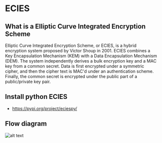 # ECIES

## What is a Elliptic Curve Integrated Encryption Scheme
Elliptic Curve Integrated Encryption Scheme, or ECIES, is a hybrid encryption system proposed by Victor Shoup in 2001. ECIES combines a Key Encapsulation Mechanism (KEM) with a Data Encapsulation Mechanism (DEM). The system independently derives a bulk encryption key and a MAC key from a common secret. Data is first encrypted under a symmetric cipher, and then the cipher text is MAC'd under an authentication scheme. Finally, the common secret is encrypted under the public part of a public/private key pair.

## Install python ECIES
 - https://pypi.org/project/eciespy/
 
 ## Flow diagram 
 ![alt text](https://github.com/gudbrandsc/ECIES-project/blob/master/1_A3yiRaX7xBPBsovR_NyuVQ.png "Logo Title Text 1")

